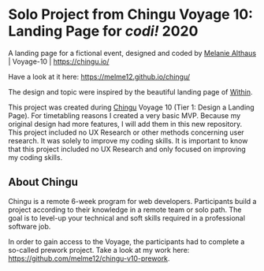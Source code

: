 # Solo Project from Chingu Voyage 10: Landing Page for *codi!* 2020

A landing page for a fictional event, designed and coded by [Melanie Althaus](https://github.com/melme12) | Voyage-10 | https://chingu.io/

Have a look at it here: https://melme12.github.io/chingu/

The design and topic were inspired by the beautiful landing page of [Within](https://gowithin.co/).

This project was created during [Chingu](https://chingu.io/) Voyage 10 (Tier 1: Design a Landing Page). For timetabling reasons I created a very basic MVP. Because my original design had more features, I will add them in this new repository.
This project included no UX Research or other methods concerning user research. It was solely to improve my coding skills. It is important to know that this project included no UX Research and only focused on improving my coding skills.

## About Chingu

Chingu is a remote 6-week program for web developers. Participants build a project according to their knowledge in a remote team or solo path. The goal is to level-up your technical and soft skills required in a professional software job.

In order to gain access to the Voyage, the participants had to complete a so-called prework project. Take a look at my work here: https://github.com/melme12/chingu-v10-prework.
